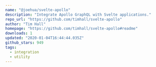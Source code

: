 ```yaml
---
name: "@joehua/svelte-apollo"
description: "Integrate Apollo GraphQL with Svelte applications."
repo_url: "https://github.com/timhall/svelte-apollo"
author: "Tim Hall"
homepage: "https://github.com/timhall/svelte-apollo#readme"
downloads: 1
updated: "2020-01-04T16:44:44.035Z"
github_stars: 949
tags: 
  - integration
  - utility
---
```


